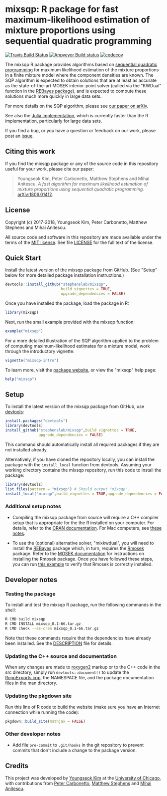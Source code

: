 # mixsqp: R package for fast maximum-likelihood estimation of mixture proportions using sequential quadratic programming

[![Travis Build Status](https://travis-ci.org/stephenslab/mixsqp.svg?branch=master)](https://travis-ci.org/stephenslab/mixsqp)
[![Appveyor Build status](https://ci.appveyor.com/api/projects/status/i8744qet66w5uhe2?svg=true)](https://ci.appveyor.com/project/pcarbo/mixsqp)
[![codecov](https://codecov.io/gh/stephenslab/mixsqp/branch/master/graph/badge.svg)](https://codecov.io/gh/stephenslab/mixsqp)

The mixsqp R package provides algorithms based on [sequential
quadratic programming][sqp] for maximum likelihood estimation of the
mixture proportions in a finite mixture model where the component
densities are known. The SQP algorithm is expected to obtain solutions
that are at least as accurate as the state-of-the-art MOSEK
interior-point solver (called via the "KWDual" function in the
[REBayes package][rebayes]), and is expected to compute these
solutions much more quickly in large data sets.

For more details on the SQP algorithm, please see [our paper on
arXiv][arxiv-paper].

See also the [Julia implementation][mixsqp-julia], which is currently
faster than the R implementation, particularly for large data sets.

If you find a bug, or you have a question or feedback on our work,
please post an [issue][issues].

## Citing this work

If you find the mixsqp package or any of the source code in this
repository useful for your work, please cite our paper:

> Youngseok Kim, Peter Carbonetto, Matthew Stephens and Mihai
> Anitescu. *A fast algorithm for maximum likelihood estimation of
> mixture proportions using sequential quadratic programming.*
> [arXiv:1806.01412][arxiv-paper].

## License

Copyright (c) 2017-2018, Youngseok Kim, Peter Carbonetto, Matthew
Stephens and Mihai Anitescu.

All source code and software in this repository are made available
under the terms of the [MIT license][mit-license]. See
file [LICENSE](LICENSE) for the full text of the license.

## Quick Start

Install the latest version of the mixsqp package from GitHub. (See
"Setup" below for more detailed package installation instructions.)

```R
devtools::install_github("stephenslab/mixsqp",
                         build_vignettes = TRUE,
                         upgrade_dependencies = FALSE)
```

Once you have installed the package, load the package in R:

```R
library(mixsqp)
```

Next, run the small example provided with the mixsqp function:

```R
example("mixsqp")
```

For a more detailed illustration of the SQP algorithm applied to
the problem of computing maximum-likelihood estimates for a mixture
model, work through the introductory vignette:

```R
vignette("mixsqp-intro")
```

To learn more, visit the [package website][mixsqp-website], or view the
"mixsqp" help page:

```R
help("mixsqp")
```

## Setup

To install the latest version of the mixsqp package from GitHub,
use [devtools][devtools]:

```R
install.packages("devtools")
library(devtools)
install_github("stephenslab/mixsqp",build_vignettes = TRUE,
               upgrade_dependencies = FALSE)
```

This command should automatically install all required packages if
they are not installed already.

Alternatively, if you have cloned the repository locally, you can
install the package with the `install_local` function from
devtools. Assuming your working directory contains the mixsqp
repository, run this code to install the package:

```R
library(devtools)
list.files(pattern = "mixsqp") # Should output "mixsqp".
install_local("mixsqp",build_vignettes = TRUE,upgrade_dependencies = FALSE)
```

### Additional setup notes

+ Compiling the mixsqp package from source will require a C++ compiler
setup that is appropriate for the the R installed on your
computer. For details, refer to the [CRAN documentation][cran]. For
Mac computers, see [these notes][compiling-macos].

+ To use the (optional) alternative solver, "mixkwdual", you will need
to install the [REBayes][rebayes] package which, in turn, requires the
[Rmosek][mosek] package. Refer to the
[MOSEK documentation][mosek-docs] for instructions on installing the
Rmosek package. Once you have followed these steps, you can run
[this example](inst/code/test.rmosek.R) to verify that Rmosek is
correctly installed.

## Developer notes

### Testing the package

To install and test the mixsqp R package, run the following commands
in the shell:

```bash
R CMD build mixsqp
R CMD INSTALL mixsqp_0.1-66.tar.gz
R CMD check --as-cran mixsqp_0.1-66.tar.gz
```

Note that these commands require that the dependencies have already
been installed. See the [DESCRIPTION](DESCRIPTION) file for details.

### Updating the C++ source and documentation

When any changes are made to [roxygen2][roxygen2] markup or to the C++
code in the src directory, simply run `devtools::document()` to 
update the [RcppExports.cpp](src/RcppExports.cpp), the NAMESPACE file,
and the package documentation files in the man directory.

### Updating the pkgdown site

Run this line of R code to build the website (make sure you have an
Internet connection while running the code):

```R
pkgdown::build_site(mathjax = FALSE)
```

### Other developer notes

+ Add file `pre-commit` to `.git/hooks` in the git repository to
prevent commits that don't include a change to the package version.

## Credits

This project was developed by [Youngseok Kim][youngseok] at the
[University of Chicago][uchicago], with contributions from
[Peter Carbonetto][peter], [Matthew Stephens][matthew] and
[Mihai Anitescu][mihai].

[mixsqp-website]: https://stephenslab.github.io/mixsqp
[sqp]: https://neos-guide.org/content/sequential-quadratic-programming
[arxiv-paper]: https://arxiv.org/abs/1806.01412
[mixsqp-julia]: https://github.com/stephenslab/mixsqp-paper
[issues]: https://github.com/stephenslab/mixsqp/issues
[rebayes]: https://cran.r-project.org/package=REBayes
[mosek]: https://www.mosek.com
[mosek-docs]: https://www.mosek.com/documentation
[uchicago]: https://www.uchicago.edu
[youngseok]: https://github.com/youngseok-kim
[peter]: https://pcarbo.github.io
[matthew]: http://stephenslab.uchicago.edu
[mihai]: http://www.mcs.anl.gov/~anitescu
[mit-license]: https://opensource.org/licenses/mit-license.html
[devtools]: https://github.com/r-lib/devtools
[roxygen2]: https://cran.r-project.org/package=roxygen2
[cran]: https://cran.r-project.org
[compiling-macos]: https://pcarbo.github.io/pcarbo/r-macos.html

